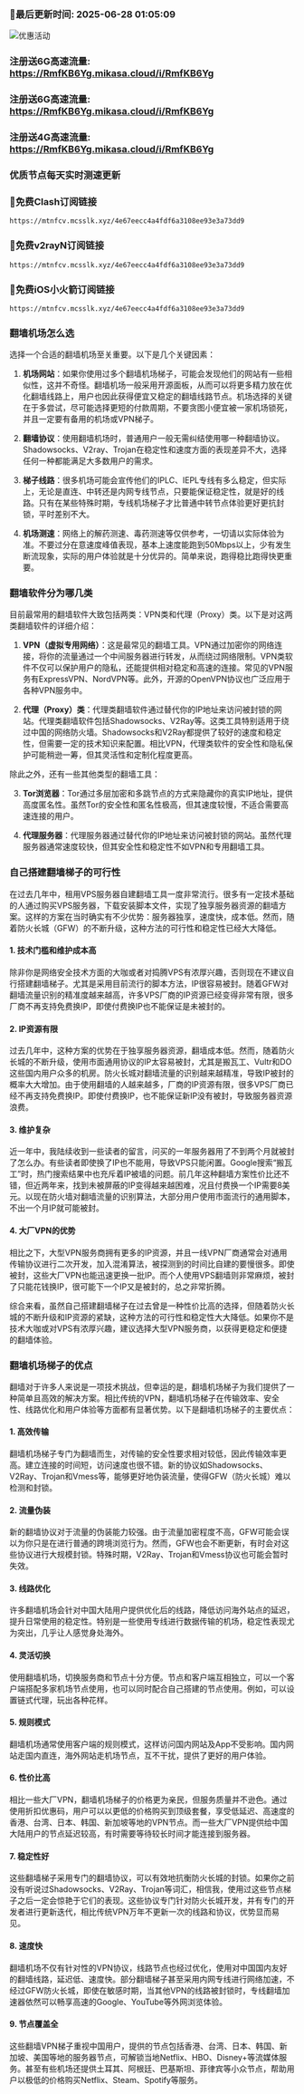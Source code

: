 ### 🚀最后更新时间: 2025-06-28 01:05:09

![优惠活动](https://tuijianvpn.com/wp-content/uploads/2024/09/截屏2024-09-22-18.52.10.png)

### 注册送6G高速流量: https://RmfKB6Yg.mikasa.cloud/i/RmfKB6Yg

### 注册送6G高速流量: https://RmfKB6Yg.mikasa.cloud/i/RmfKB6Yg

### 注册送4G高速流量: https://RmfKB6Yg.mikasa.cloud/i/RmfKB6Yg

### 优质节点每天实时测速更新


### 🚀免费Clash订阅链接

```
https://mtnfcv.mcsslk.xyz/4e67eecc4a4fdf6a3108ee93e3a73dd9
```

### 🚀免费v2rayN订阅链接

```
https://mtnfcv.mcsslk.xyz/4e67eecc4a4fdf6a3108ee93e3a73dd9
```

### 🚀免费iOS小火箭订阅链接

```
https://mtnfcv.mcsslk.xyz/4e67eecc4a4fdf6a3108ee93e3a73dd9
```

### 翻墙机场怎么选

选择一个合适的翻墙机场至关重要。以下是几个关键因素：

1. **机场网站**：如果你使用过多个翻墙机场梯子，可能会发现他们的网站有一些相似性，这并不奇怪。翻墙机场一般采用开源面板，从而可以将更多精力放在优化翻墙线路上，用户也因此获得便宜又稳定的翻墙线路节点。机场选择的关键在于多尝试，尽可能选择更短的付款周期，不要贪图小便宜被一家机场锁死，并且一定要有备用的机场或VPN梯子。

2. **翻墙协议**：使用翻墙机场时，普通用户一般无需纠结使用哪一种翻墙协议。Shadowsocks、V2ray、Trojan在稳定性和速度方面的表现差异不大，选择任何一种都能满足大多数用户的需求。

3. **梯子线路**：很多机场可能会宣传他们的IPLC、IEPL专线有多么稳定，但实际上，无论是直连、中转还是内网专线节点，只要能保证稳定性，就是好的线路。只有在某些特殊时期，专线机场梯子才比普通中转节点体验更好更抗封锁，平时差别不大。

4. **机场测速**：网络上的解药测速、毒药测速等仅供参考，一切请以实际体验为准。不要过分在意速度峰值表现，基本上速度能跑到50Mbps以上，少有发生断流现象，实际的用户体验就是十分优异的。简单来说，跑得稳比跑得快更重要。

### 翻墙软件分为哪几类

目前最常用的翻墙软件大致包括两类：VPN类和代理（Proxy）类。以下是对这两类翻墙软件的详细介绍：

1. **VPN（虚拟专用网络）**：这是最常见的翻墙工具。VPN通过加密你的网络连接，将你的流量通过一个中间服务器进行转发，从而绕过网络限制。VPN类软件不仅可以保护用户的隐私，还能提供相对稳定和高速的连接。常见的VPN服务有ExpressVPN、NordVPN等。此外，开源的OpenVPN协议也广泛应用于各种VPN服务中。

2. **代理（Proxy）类**：代理类翻墙软件通过替代你的IP地址来访问被封锁的网站。代理类翻墙软件包括Shadowsocks、V2Ray等。这类工具特别适用于绕过中国的网络防火墙。Shadowsocks和V2Ray都提供了较好的速度和稳定性，但需要一定的技术知识来配置。相比VPN，代理类软件的安全性和隐私保护可能稍逊一筹，但其灵活性和定制化程度更高。

除此之外，还有一些其他类型的翻墙工具：

3. **Tor浏览器**：Tor通过多层加密和多跳节点的方式来隐藏你的真实IP地址，提供高度匿名性。虽然Tor的安全性和匿名性极高，但其速度较慢，不适合需要高速连接的用户。

4. **代理服务器**：代理服务器通过替代你的IP地址来访问被封锁的网站。虽然代理服务器通常速度较快，但其安全性和稳定性不如VPN和专用翻墙工具。

### 自己搭建翻墙梯子的可行性

在过去几年中，租用VPS服务器自建翻墙工具一度非常流行。很多有一定技术基础的人通过购买VPS服务器，下载安装脚本文件，实现了独享服务器资源的翻墙方案。这样的方案在当时确实有不少优势：服务器独享，速度快，成本低。然而，随着防火长城（GFW）的不断升级，这种方法的可行性和稳定性已经大大降低。

#### 1. 技术门槛和维护成本高

除非你是网络安全技术方面的大咖或者对捣腾VPS有浓厚兴趣，否则现在不建议自行搭建翻墙梯子。尤其是采用目前流行的脚本方法，IP很容易被封。随着GFW对翻墙流量识别的精准度越来越高，许多VPS厂商的IP资源已经变得非常有限，很多厂商不再支持免费换IP，即使付费换IP也不能保证是未被封的。

#### 2. IP资源有限

过去几年中，这种方案的优势在于独享服务器资源，翻墙成本低。然而，随着防火长城的不断升级，使用市面通用协议的IP太容易被封，尤其是搬瓦工、Vultr和DO这些国内用户众多的机房。防火长城对翻墙流量的识别越来越精准，导致IP被封的概率大大增加。由于使用翻墙的人越来越多，厂商的IP资源有限，很多VPS厂商已经不再支持免费换IP。即使付费换IP，也不能保证新IP没有被封，导致服务器资源浪费。

#### 3. 维护复杂

近一年中，我陆续收到一些读者的留言，问买的一年服务器用了不到两个月就被封了怎么办。有些读者即使换了IP也不能用，导致VPS只能闲置。Google搜索“搬瓦工”时，热门搜索结果中也充斥着IP被墙的问题。前几年这种翻墙方案性价比还不错，但近两年来，找到未被屏蔽的IP变得越来越困难，况且付费换一个IP需要8美元。以现在防火墙对翻墙流量的识别算法，大部分用户使用市面流行的通用脚本，不出一个月IP就可能被封。

#### 4. 大厂VPN的优势

相比之下，大型VPN服务商拥有更多的IP资源，并且一线VPN厂商通常会对通用传输协议进行二次开发，加入混淆算法，被探测到的时间比自建的要慢很多。即使被封，这些大厂VPN也能迅速更换一批IP。而个人使用VPS翻墙则非常麻烦，被封了只能花钱换IP，很可能下一个IP又是被封的，总之非常折腾。

综合来看，虽然自己搭建翻墙梯子在过去曾是一种性价比高的选择，但随着防火长城的不断升级和IP资源的紧缺，这种方法的可行性和稳定性大大降低。如果你不是技术大咖或对VPS有浓厚兴趣，建议选择大型VPN服务商，以获得更稳定和便捷的翻墙体验。

### 翻墙机场梯子的优点

翻墙对于许多人来说是一项技术挑战，但幸运的是，翻墙机场梯子为我们提供了一种简单且高效的解决方案。相比传统的VPN，翻墙机场梯子在传输效率、安全性、线路优化和用户体验等方面都有显著优势。以下是翻墙机场梯子的主要优点：

#### 1. 高效传输

翻墙机场梯子专门为翻墙而生，对传输的安全性要求相对较低，因此传输效率更高。建立连接的时间短，访问速度也很不错。新的协议如Shadowsocks、V2Ray、Trojan和Vmess等，能够更好地伪装流量，使得GFW（防火长城）难以检测和封锁。

#### 2. 流量伪装

新的翻墙协议对于流量的伪装能力较强。由于流量加密程度不高，GFW可能会误以为你只是在进行普通的跨境浏览行为。然而，GFW也会不断更新，有时会对这些协议进行大规模封锁。特殊时期，V2Ray、Trojan和Vmess协议也可能会暂时失效。

#### 3. 线路优化

许多翻墙机场会针对中国大陆用户提供优化后的线路，降低访问海外站点的延迟，提升日常使用的稳定性。特别是一些使用专线进行数据传输的机场，稳定性表现尤为突出，几乎让人感觉身处海外。

#### 4. 灵活切换

使用翻墙机场，切换服务商和节点十分方便。节点和客户端互相独立，可以一个客户端搭配多家机场节点使用，也可以同时配合自己搭建的节点使用。例如，可以设置链式代理，玩出各种花样。

#### 5. 规则模式

翻墙机场通常使用客户端的规则模式，这样访问国内网站及App不受影响。国内网站走国内直连，海外网站走机场节点，互不干扰，提供了更好的用户体验。

#### 6. 性价比高

相比一些大厂VPN，翻墙机场梯子的价格更为亲民，但服务质量并不逊色。通过使用折扣优惠码，用户可以以更低的价格购买到顶级套餐，享受低延迟、高速度的香港、台湾、日本、韩国、新加坡等地的VPN节点。而一些大厂VPN提供给中国大陆用户的节点延迟较高，有时需要等待较长时间才能连接到服务器。

#### 7. 稳定性好

这些翻墙梯子采用专门的翻墙协议，可以有效地抗衡防火长城的封锁。如果你之前没有听说过Shadowsocks、V2Ray、Trojan等词汇，相信我，使用过这些节点梯子之后一定会惊艳于它们的表现。这些协议专门针对防火长城开发，并有专门的开发者进行更新迭代，相比传统VPN万年不更新一次的线路和协议，优势显而易见。

#### 8. 速度快

翻墙机场不仅有针对性的VPN协议，线路节点也经过优化，使用对中国国内友好的翻墙线路，延迟低、速度快。部分翻墙梯子甚至采用内网专线进行网络加速，不经过GFW防火长城，即使在敏感时期，当其他VPN的线路被封锁时，专线翻墙加速器依然可以畅享高速的Google、YouTube等外网浏览体验。

#### 9. 节点覆盖全

这些翻墙VPN梯子重视中国用户，提供的节点包括香港、台湾、日本、韩国、新加坡、美国等地的服务器节点，可解锁当地Netflix、HBO、Disney+等流媒体服务。甚至有些机场还提供土耳其、阿根廷、巴基斯坦、菲律宾等小众节点，帮助用户以极低的价格购买Netflix、Steam、Spotify等服务。
